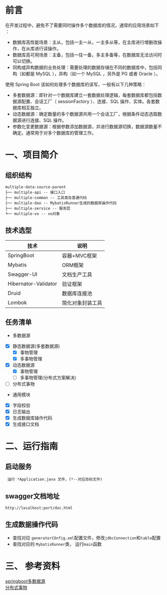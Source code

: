 # 前言
在开发过程中，避免不了需要同时操作多个数据库的情况，通常的应用场景如下 ：

- 数据库高性能场景：主从，包括一主一从，一主多从等，在主库进行增删改操作，在从库进行读操作。
- 数据库高可用场景：主备，包括一往一备，多主多备等，在数据库无法访问时可以切换。
- 同构或异构数据的业务处理：需要处理的数据存储在不同的数据库中，包括同构（如都是 MySQL ），异构（如一个 MySQL ，另外是 PG 或者 Oracle ）。

使用 Spring Boot 该如何处理多个数据库的读写，一般有以下几种策略：

- 多套数据源：即针对一个数据库建立一套数据处理逻辑，每套数据库都包括数据源配置、会话工厂（ sessionFactory ）、连接、SQL 操作、实体。各套数据库相互独立。
- 动态数据源：确定数量的多个数据源共用一个会话工厂，根据条件动态选取数据源进行连接、SQL 操作。
- 参数化变更数据源：根据参数添加数据源，并进行数据源切换，数据源数量不确定。通常用于对多个数据库的管理工作。

# 一、项目简介
## 组织结构
 ```
 multiple-data-source-parent
 ├── multiple-api -- 接口入口
 ├── multiple-common -- 工具类及普通代码
 ├── multiple-dao -- MybatisRunner生成的数据库操作代码
 ├── multiple-service -- 服务层
 ┕── multiple-vo -- vo对象
 ```
 
 ## 技术选型
 |技术|说明|
 |----|----|
 |SpringBoot|容器+MVC框架|
 |Mybatis|ORM框架|
 |Swagger-UI|文档生产工具|
 | Hibernator-Validator|验证框架|
 | Druid|数据库连接池|
 | Lombok|简化对象封装工具|
 
 ## 任务清单
- 多数据源  
- [x] 静态数据源(多套数据源)
   - [x] 事物管理
   - [x] 多事物管理
- [x] 动态数据源
  - [x] 事物管理
  - [ ] 多事物管理(分布式方案解决)
 - [ ] 分布式事物
 
 - 通用模块
 - [x] 字段校验
 - [x] 日志输出
 - [x] 生成数据库操作代码
 - [x] 生成接口文档

# 二、运行指南
## 启动服务
```
 运行 *Application.java 文件，(*--对应目标文件)

```

## swagger文档地址
    http://localhost:port/doc.html

## 生成数据操作代码
- 查找对应 `generatorCOnfig.xml`配置文件，修改`jdbcConnection`和`table`配置
- 查找对应的 `MybatisRunner`类， 运行`main`函数

# 三、 参考资料
[springboot多数据源](https://www.cnblogs.com/xichji/p/12208141.html)  
[分布式事物](https://www.cnblogs.com/cxyyh/p/10743350.html)  
